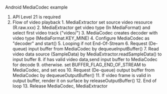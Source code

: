 Android MediaCodec example
1. API Level 21 is required
2. Flow of video playback
        1.  MediaExtractor set source video resource (R.raw.xxx)
        2.  MediaExtractor get video type (In MediaFormat) and select first video track ("video/")
        3.  MediaCodec creates decoder with video type (MediaFormat.KEY_MINE)
        4.  Configure MediaCodec as "decoder" and start()
        5.  Looping if not End-Of-Stream
        6.     Request (De-queue) input buffer from MediaCodec by dequeueInputBuffer()
        7.     Read video data source (SampleData) by MediaExtractor.readSampleData() to input buffer
        8.     if has valid video data,send input buffer to MediaCodec for decode
        9.     otherwise. set BUFFER_FLAG_END_OF_STREAM to MediaCodec, and set eos
        10.    Request (De-queue) output buffer from MediaCodec by dequeueOutputBuffer()
        11.    If video frame is valid in output buffer, render it on surface by releaseOutputBuffer()
        12. End of loop
        13. Release MediaCodec, MediaExtractor
